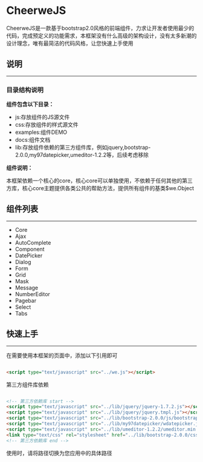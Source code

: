 CheerweJS
=========================

CheerweJS是一款基于bootstrap2.0风格的前端组件，力求让开发者使用最少的代码，完成预定义的功能需求，本框架没有什么高级的架构设计，没有太多新潮的设计理念，唯有最简洁的代码风格，让您快速上手使用

## 说明
--------------------------

### 目录结构说明

**组件包含以下目录：**

* js:存放组件的JS源文件
* css:存放组件的样式源文件
* examples:组件DEMO
* docs:组件文档
* lib:存放组件依赖的第三方组件库，例如jquery,bootstrap-2.0.0,my97datepicker,umeditor-1.2.2等，后续考虑移除

**组件说明：**

本框架依赖一个核心的core，核心core可以单独使用，不依赖于任何其他的第三方库，核心core主题提供各类公共的帮助方法，提供所有组件的基类$we.Object


## 组件列表
--------------------------

* Core
* Ajax
* AutoComplete
* Component
* DatePicker
* Dialog
* Form
* Grid
* Mask
* Message
* NumberEditor
* Pagebar
* Select
* Tabs


## 快速上手
----------------------------


在需要使用本框架的页面中，添加以下引用即可

`````````html

<script type="text/javascript" src="../we.js"></script>

`````````


第三方组件库依赖

`````````html

<!-- 第三方依赖库 start -->
<script type="text/javascript" src="../lib/jquery/jquery-1.7.2.js"></script>
<script type="text/javascript" src="../lib/jquery/jquery.tmpl.js"></script>
<script type="text/javascript" src="../lib/bootstrap-2.0.0/js/bootstrap.min.js"></script>
<script type="text/javascript" src="../lib/my97datepicker/wdatepicker.js"></script>
<script type="text/javascript" src="../lib/umeditor-1.2.2/umeditor.min.js"></script>
<link type="text/css" rel="stylesheet" href="../lib/bootstrap-2.0.0/css/bootstrap.min.css"/>
<!-- 第三方依赖库 end -->

`````````


使用时，请将路径切换为您应用中的具体路径

